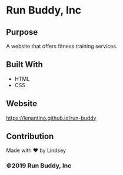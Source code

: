 # Run Buddy, Inc

## Purpose

A website that offers fitness training services. 

## Built With
* HTML
* CSS

## Website
https://lenantino.github.io/run-buddy

## Contribution
Made with ❤️ by Lindsey 

### ©️2019 Run Buddy, Inc
